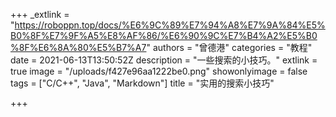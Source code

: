 +++
_extlink = "https://roboppn.top/docs/%E6%9C%89%E7%94%A8%E7%9A%84%E5%B0%8F%E7%9F%A5%E8%AF%86/%E6%90%9C%E7%B4%A2%E5%B0%8F%E6%8A%80%E5%B7%A7"
authors = "曾德港"
categories = "教程"
date = 2021-06-13T13:50:52Z
description = "一些搜索的小技巧。"
extlink = true
image = "/uploads/f427e96aa1222be0.png"
showonlyimage = false
tags = ["C/C++", "Java", "Markdown"]
title = "实用的搜索小技巧"

+++
